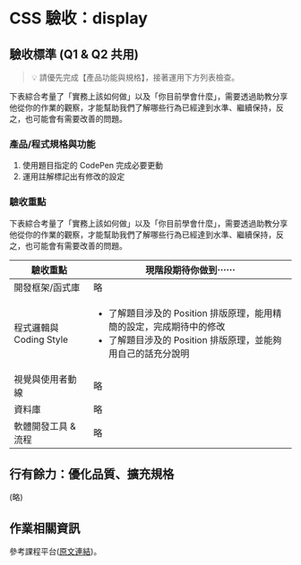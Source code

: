 # CSS 驗收：display

## 驗收標準 (Q1 & Q2 共用)

> 💡  請優先完成【產品功能與規格】，接著運用下方列表檢查。

下表綜合考量了「實務上該如何做」以及「你目前學會什麼」，需要透過助教分享他從你的作業的觀察，才能幫助我們了解哪些行為已經達到水準、繼續保持，反之，也可能會有需要改善的問題。

### 產品/程式規格與功能

1. 使用題目指定的 CodePen 完成必要更動
2. 運用註解標記出有修改的設定

### 驗收重點

下表綜合考量了「實務上該如何做」以及「你目前學會什麼」，需要透過助教分享他從你的作業的觀察，才能幫助我們了解哪些行為已經達到水準、繼續保持，反之，也可能會有需要改善的問題。

<table>
  <thead>
    <tr>
      <th>驗收重點</td>
      <th>現階段期待你做到⋯⋯</td>
    </tr>
  </thead>
  <tbody>
    <tr>
      <td>開發框架/函式庫</td>
      <td>略</td>
    </tr>
    <tr>
      <td>程式邏輯與 Coding Style</td>
      <td>
        <ul>
          <li>了解題目涉及的 Position 排版原理，能用精簡的設定，完成期待中的修改</li>
          <li>了解題目涉及的 Position 排版原理，並能夠用自己的話充分說明</li>
        </ul>
      </td>
    </tr>
    <tr>
      <td>視覺與使用者動線</td>
      <td>略</td>
    </tr>
    <tr>
      <td>資料庫</td>
      <td>略</td>
    </tr>
      <tr>
      <td>軟體開發工具 & 流程</td>
      <td>略</td>
    </tr>
  </tbody>
</table>

## 行有餘力：優化品質、擴充規格

(略)

## 作業相關資訊

參考課程平台([原文連結](https://lighthouse.alphacamp.co/courses/101/assignments/3663))。
